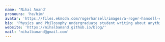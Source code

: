 ```yaml
---
name: 'Nihal Anand'
pronouns: 'he/him'
avatar: 'https://files.ekmcdn.com/rogerhansell/images/a-roger-hansell-copy-of-peter-guarneri-of-venice-s-cello-1670-1678-1558-p.jpg'
bio: 'Physics and Philosophy undergraduate student writing about anything that I&apos;ve been thinking about.'
website: 'https://nihalbanand.github.io/blog/'
mail: 'nihalbanand@gmail.com'
---
```

